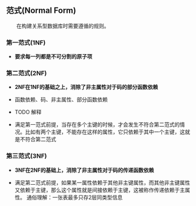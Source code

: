 ## 范式(Normal Form)

&emsp;&emsp;在构建关系型数据库时需要遵循的规则。

### 第一范式(1NF)

- **要求每一列都是不可分割的原子项**

### 第二范式(2NF)

- **2NF在1NF的基础之上，消除了非主属性对于码的部分函数依赖**

- 函数依赖、码、非主属性、部分函数依赖

- TODO 解释

- 满足第一范式前提，当存在多个主键的时候，才会发生不符合第二范式的情况。比如有两个主键，不能存在这样的属性，它只依赖于其中一个主键，这就是不符合第二范式 

### 第三范式(3NF)

- **3NF在2NF的基础上，消除了非主属性对于码的传递函数依赖**

- 满足第二范式前提，如果某一属性依赖于其他非主键属性，而其他非主键属性又依赖于主键，那么这个属性就是间接依赖于主键，这被称作传递依赖于主属性。
通俗理解：一张表最多只存2层同类型信息

